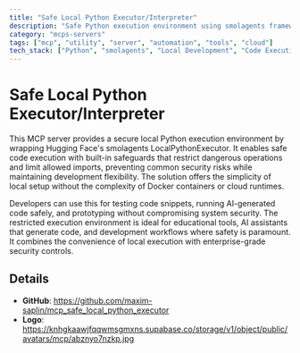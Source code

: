 ```yaml
---
title: "Safe Local Python Executor/Interpreter"
description: "Safe Python execution environment using smolagents framework with import restrictions and security safeguards for local development."
category: "mcps-servers"
tags: ["mcp", "utility", "server", "automation", "tools", "cloud"]
tech_stack: ["Python", "smolagents", "Local Development", "Code Execution", "Security"]
---
```


# Safe Local Python Executor/Interpreter

This MCP server provides a secure local Python execution environment by wrapping Hugging Face's smolagents LocalPythonExecutor. It enables safe code execution with built-in safeguards that restrict dangerous operations and limit allowed imports, preventing common security risks while maintaining development flexibility. The solution offers the simplicity of local setup without the complexity of Docker containers or cloud runtimes.

Developers can use this for testing code snippets, running AI-generated code safely, and prototyping without compromising system security. The restricted execution environment is ideal for educational tools, AI assistants that generate code, and development workflows where safety is paramount. It combines the convenience of local execution with enterprise-grade security controls.

## Details

- **GitHub**: https://github.com/maxim-saplin/mcp_safe_local_python_executor
- **Logo**: https://knhgkaawjfqqwmsgmxns.supabase.co/storage/v1/object/public/avatars/mcp/abznyo7nzkp.jpg
